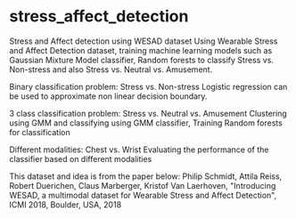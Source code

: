 # stress_affect_detection
Stress and Affect detection using WESAD dataset
Using Wearable Stress and Affect Detection dataset, training machine learning models such as Gaussian Mixture Model classifier,
Random forests to classify Stress vs. Non-stress and also Stress vs. Neutral vs. Amusement. 

Binary classification problem: Stress vs. Non-stress 
Logistic regression can be used to approximate non linear decision boundary.

3 class classification problem: Stress vs. Neutral vs. Amusement
Clustering using GMM and classifying using GMM classifier, 
Training Random forests for classification

Different modalities: Chest vs. Wrist
Evaluating the performance of the classifier based on different modalities

This dataset and idea is from the paper below:
Philip Schmidt, Attila Reiss, Robert Duerichen, Claus Marberger, Kristof Van Laerhoven, 
"Introducing WESAD, a multimodal dataset for Wearable Stress and Affect Detection", ICMI 2018, Boulder, USA, 2018
